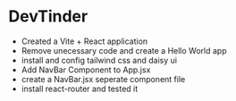 # DevTinder

- Created a Vite + React application
- Remove unecessary code and create a Hello World app
- install and config tailwind css and daisy ui 
- Add NavBar Component to App.jsx
- create a NavBar.jsx seperate component file
- install react-router and tested it